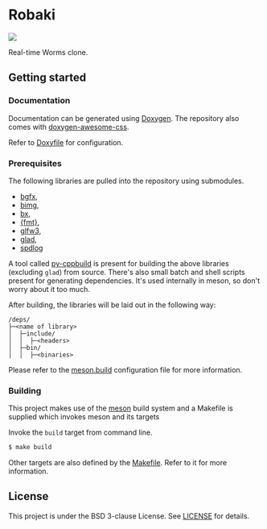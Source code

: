 # Robaki

[![](https://tokei.rs/b1/github/ClayCore/Robaki)](https://github.com/ClayCore/Robaki)

Real-time Worms clone.

## Getting started

### Documentation

Documentation can be generated using [Doxygen](https://www.doxygen.nl/index.html).
The repository also comes with [doxygen-awesome-css](https://github.com/jothepro/doxygen-awesome-css).

Refer to [Doxyfile](Doxyfile) for configuration.

### Prerequisites

The following libraries are pulled into the repository using submodules.

-   [bgfx](https://github.com/bkaradzic/bgfx),
-   [bimg](https://github.com/bkaradzic/bimg),
-   [bx](https://github.com/bkaradzic/bx),
-   [{fmt}](https://github.com/fmtlib/fmt),
-   [glfw3](https://github.com/glfw/glfw),
-   [glad](https://glad.dav1d.de/),
-   [spdlog](https://github.com/gabime/spdlog)

A tool called [py-cppbuild](tools/py-cppbuild) is present for building the above libraries (excluding `glad`) from source.
There's also small batch and shell scripts present for generating dependencies. It's used internally in meson, so don't worry about it too much.

After building, the libraries will be laid out in the following way:

```
/deps/
├─<name of library>
│  ├─include/
│  │  ├─<headers>
│  ├─bin/
│  │  ├─<binaries>
```

Please refer to the [meson.build](meson.build) configuration file for more information.

### Building

This project makes use of the [meson](https://mesonbuild.com/index.html) build system and a Makefile is supplied which invokes meson and its targets

Invoke the `build` target from command line.

```sh
$ make build
```

Other targets are also defined by the [Makefile](Makefile). Refer to it for more information.

## License

This project is under the BSD 3-clause License. See [LICENSE](LICENSE) for details.
